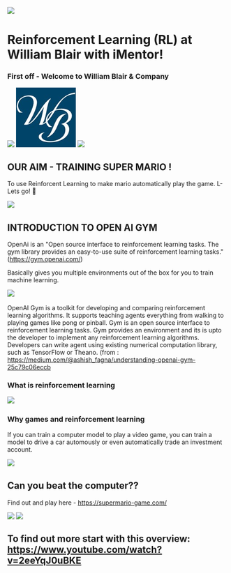  ![](https://upload.wikimedia.org/wikipedia/commons/thumb/0/05/Mario_Series_Logo.svg/1200px-Mario_Series_Logo.svg.png)
# Reinforcement Learning (RL) at William Blair with iMentor!  

### First off - Welcome to William Blair & Company 

![](https://encrypted-tbn0.gstatic.com/images?q=tbn:ANd9GcQyrn8kARfzWOySc97OsBa4v_dncfeNxB3GCcZA9Ufssdy7PP1--9FM8W8tMVdyLMt3k3Y&usqp=CAU)  ![](https://github.com/sbarry25/SuperMarioBros---RL/blob/main/WB%20logo.jpeg) ![](https://encrypted-tbn0.gstatic.com/images?q=tbn:ANd9GcQyrn8kARfzWOySc97OsBa4v_dncfeNxB3GCcZA9Ufssdy7PP1--9FM8W8tMVdyLMt3k3Y&usqp=CAU)


## OUR AIM - TRAINING SUPER MARIO !

To use Reinforcent Learning to make mario automatically play the game. L-Lets go! 🍄

![](https://www.notebookcheck.net/fileadmin/Notebooks/News/_nc3/2DD297B4_9BA0_4828_A4A2_149A8A73AF52.png)


## INTRODUCTION TO OPEN AI GYM

OpenAi is an "Open source interface to reinforcement learning tasks.
The gym library provides an easy-to-use suite of reinforcement learning tasks." (https://gym.openai.com/)

Basically gives you multiple environments out of the box for you to train machine learning.

![](https://miro.medium.com/max/1318/1*ZHISh_zLYIlJPTq_6lX5LQ.png)

OpenAI Gym is a toolkit for developing and comparing reinforcement learning algorithms. It supports teaching agents everything from walking to playing games like pong or pinball. Gym is an open source interface to reinforcement learning tasks. Gym provides an environment and its is upto the developer to implement any reinforcement learning algorithms. Developers can write agent using existing numerical computation library, such as TensorFlow or Theano. (from : https://medium.com/@ashish_fagna/understanding-openai-gym-25c79c06eccb

### What is reinforcement learning

![](https://cdn-images-1.medium.com/max/800/1*vz3AN1mBUR2cr_jEG8s7Mg.png)

### Why games and reinforcement learning
If you can train a computer model to play a video game, you can train a model to drive a car automously or even automatically trade an investment account.

![](https://i.ytimg.com/vi/9y3-HjR0i6U/maxresdefault.jpg)

 
## Can you beat the computer??

Find out and play here - https://supermario-game.com/

![](https://mario.wiki.gallery/images/1/17/VSSMB_Title_Screen.png)
![](https://www.economist.com/sites/default/files/images/2016/12/articles/main/20161224_xmc701.jpg)

## To find out more start with this overview: https://www.youtube.com/watch?v=2eeYqJ0uBKE

